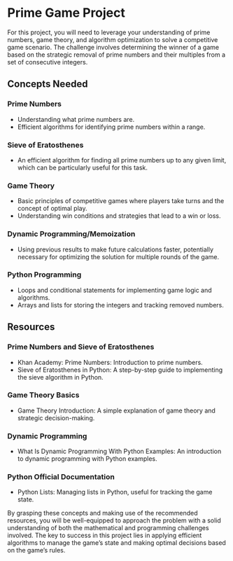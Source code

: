 # Prime Game Project

For this project, you will need to leverage your understanding of prime numbers, game theory, and algorithm optimization to solve a competitive game scenario. The challenge involves determining the winner of a game based on the strategic removal of prime numbers and their multiples from a set of consecutive integers.

## Concepts Needed

### Prime Numbers

- Understanding what prime numbers are.
- Efficient algorithms for identifying prime numbers within a range.

### Sieve of Eratosthenes

- An efficient algorithm for finding all prime numbers up to any given limit, which can be particularly useful for this task.

### Game Theory

- Basic principles of competitive games where players take turns and the concept of optimal play.
- Understanding win conditions and strategies that lead to a win or loss.

### Dynamic Programming/Memoization

- Using previous results to make future calculations faster, potentially necessary for optimizing the solution for multiple rounds of the game.

### Python Programming

- Loops and conditional statements for implementing game logic and algorithms.
- Arrays and lists for storing the integers and tracking removed numbers.

## Resources

### Prime Numbers and Sieve of Eratosthenes

- Khan Academy: Prime Numbers: Introduction to prime numbers.
- Sieve of Eratosthenes in Python: A step-by-step guide to implementing the sieve algorithm in Python.

### Game Theory Basics

- Game Theory Introduction: A simple explanation of game theory and strategic decision-making.

### Dynamic Programming

- What Is Dynamic Programming With Python Examples: An introduction to dynamic programming with Python examples.

### Python Official Documentation

- Python Lists: Managing lists in Python, useful for tracking the game state.

By grasping these concepts and making use of the recommended resources, you will be well-equipped to approach the problem with a solid understanding of both the mathematical and programming challenges involved. The key to success in this project lies in applying efficient algorithms to manage the game’s state and making optimal decisions based on the game’s rules.